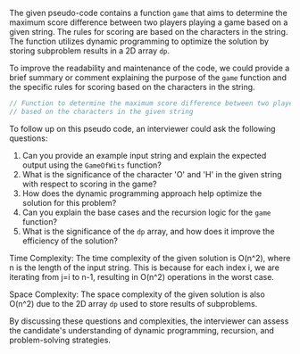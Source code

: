 The given pseudo-code contains a function `game` that aims to determine the maximum score difference between two players playing a game based on a given string. The rules for scoring are based on the characters in the string. The function utilizes dynamic programming to optimize the solution by storing subproblem results in a 2D array `dp`.

To improve the readability and maintenance of the code, we could provide a brief summary or comment explaining the purpose of the `game` function and the specific rules for scoring based on the characters in the string.

```cpp
// Function to determine the maximum score difference between two players playing a game
// based on the characters in the given string
```

To follow up on this pseudo code, an interviewer could ask the following questions:

1. Can you provide an example input string and explain the expected output using the `GameOfWits` function?
2. What is the significance of the character 'O' and 'H' in the given string with respect to scoring in the game?
3. How does the dynamic programming approach help optimize the solution for this problem?
4. Can you explain the base cases and the recursion logic for the `game` function?
5. What is the significance of the `dp` array, and how does it improve the efficiency of the solution?

Time Complexity: The time complexity of the given solution is O(n^2), where n is the length of the input string. This is because for each index i, we are iterating from j=i to n-1, resulting in O(n^2) operations in the worst case.

Space Complexity: The space complexity of the given solution is also O(n^2) due to the 2D array `dp` used to store results of subproblems.

By discussing these questions and complexities, the interviewer can assess the candidate's understanding of dynamic programming, recursion, and problem-solving strategies.